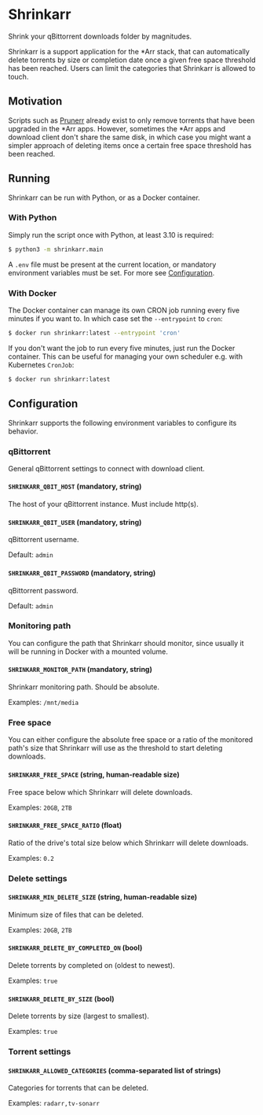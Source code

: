 # Shrinkarr

Shrink your qBittorrent downloads folder by magnitudes.

Shrinkarr is a support application for the \*Arr stack, that can automatically delete torrents by size or completion date once a given free space threshold has been reached. Users can limit the categories that Shrinkarr is allowed to touch.

## Motivation

Scripts such as [Prunerr](https://github.com/rpatterson/prunerr) already exist to only remove torrents that have been upgraded in the *Arr apps. However, sometimes the *Arr apps and download client don't share the same disk, in which case you might want a simpler approach of deleting items once a certain free space threshold has been reached.

## Running

Shrinkarr can be run with Python, or as a Docker container.

### With Python

Simply run the script once with Python, at least 3.10 is required:

```sh
$ python3 -m shrinkarr.main
```

A `.env` file must be present at the current location, or mandatory environment variables must be set. For more see [Configuration](#configuration).

### With Docker

The Docker container can manage its own CRON job running every five minutes if you want to. In which case set the `--entrypoint` to `cron`:

```sh
$ docker run shrinkarr:latest --entrypoint 'cron'
```

If you don't want the job to run every five minutes, just run the Docker container. This can be useful for managing your own scheduler e.g. with Kubernetes `CronJob`:

```sh
$ docker run shrinkarr:latest
```

## Configuration

Shrinkarr supports the following environment variables to configure its behavior.

### qBittorrent

General qBittorrent settings to connect with download client.

#### `SHRINKARR_QBIT_HOST` (mandatory, string)

The host of your qBittorrent instance. Must include http(s).

#### `SHRINKARR_QBIT_USER` (mandatory, string)

qBittorrent username.

Default: `admin`

#### `SHRINKARR_QBIT_PASSWORD` (mandatory, string)

qBittorrent password.

Default: `admin`

### Monitoring path

You can configure the path that Shrinkarr should monitor, since usually it will be running in Docker with a mounted volume.

#### `SHRINKARR_MONITOR_PATH` (mandatory, string)

Shrinkarr monitoring path. Should be absolute.

Examples: `/mnt/media`

### Free space

You can either configure the absolute free space or a ratio of the monitored path's size that Shrinkarr will use as the threshold to start deleting downloads.

#### `SHRINKARR_FREE_SPACE` (string, human-readable size)

Free space below which Shrinkarr will delete downloads.

Examples: `20GB`, `2TB`

#### `SHRINKARR_FREE_SPACE_RATIO` (float)

Ratio of the drive's total size below which Shrinkarr will delete downloads.

Examples: `0.2`

### Delete settings

#### `SHRINKARR_MIN_DELETE_SIZE` (string, human-readable size)

Minimum size of files that can be deleted.

Examples: `20GB`, `2TB`

#### `SHRINKARR_DELETE_BY_COMPLETED_ON` (bool)

Delete torrents by completed on (oldest to newest).

Examples: `true`

#### `SHRINKARR_DELETE_BY_SIZE` (bool)

Delete torrents by size (largest to smallest).

Examples: `true`

### Torrent settings

#### `SHRINKARR_ALLOWED_CATEGORIES` (comma-separated list of strings)

Categories for torrents that can be deleted.

Examples: `radarr,tv-sonarr`
